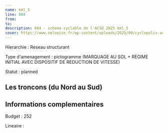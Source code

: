 ```yaml
---
name: kml_5 
line: 804
from: 
to:  
description: 804 - schema cyclable de l'ACSO 2025 kml_5 
cover: https://www.velooise.fr/wp-content/uploads/2025/09/cyclopolis-acso-default.jpg
---
```

Hierarchie : Reseau structurant

Type d'amenagement : pictogramme (MARQUAGE AU SOL + REGIME INITIAL AVEC DISPOSITIF DE REDUCTION DE VITESSE)

Statut : planned

## Les troncons (du Nord au Sud)

## Informations complementaires

Budget  : 252 

Lineaire :


